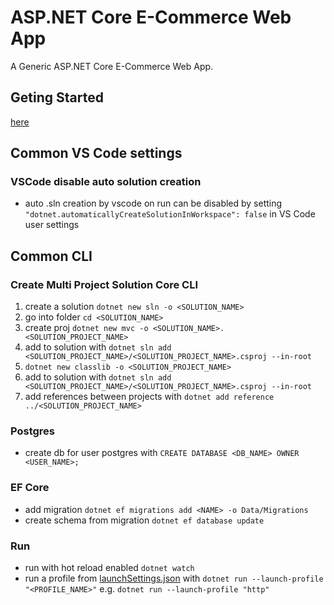 # ASP.NET Core E-Commerce Web App
A Generic ASP.NET Core E-Commerce Web App.

## Geting Started
[here](https://learn.microsoft.com/en-us/aspnet/core/getting-started/)

## Common VS Code settings
### VSCode disable auto solution creation
* auto .sln creation by vscode on run can be disabled by setting `"dotnet.automaticallyCreateSolutionInWorkspace": false` in VS Code user settings

## Common CLI
### Create Multi Project Solution Core CLI
1. create a solution `dotnet new sln -o <SOLUTION_NAME>`
2. go into folder `cd <SOLUTION_NAME>`
3. create proj `dotnet new mvc -o <SOLUTION_NAME>.<SOLUTION_PROJECT_NAME>`
4. add to solution with `dotnet sln add <SOLUTION_PROJECT_NAME>/<SOLUTION_PROJECT_NAME>.csproj --in-root`
5. `dotnet new classlib -o <SOLUTION_PROJECT_NAME>`
6. add to solution with `dotnet sln add <SOLUTION_PROJECT_NAME>/<SOLUTION_PROJECT_NAME>.csproj --in-root`
7. add references between projects with `dotnet add reference ../<SOLUTION_PROJECT_NAME>`

### Postgres
* create db for user postgres with `CREATE DATABASE <DB_NAME> OWNER <USER_NAME>;`

### EF Core
* add migration `dotnet ef migrations add <NAME> -o Data/Migrations`
* create schema from migration `dotnet ef database update`

### Run
* run with hot reload enabled `dotnet watch`
* run a profile from [launchSettings.json](ECommerce/ECommerce.WebApp/Properties/launchSettings.json) with `dotnet run --launch-profile "<PROFILE_NAME>"` e.g. `dotnet run --launch-profile "http"`